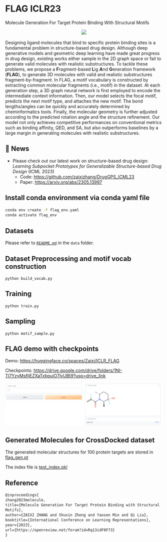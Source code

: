 # FLAG ICLR23
Molecule Generation For Target Protein Binding With Structural Motifs
<div align=center><img src="https://github.com/zaixizhang/FLAG/blob/main/flag.png" width="700"/></div>

Designing ligand molecules that bind to specific protein binding sites is a fundamental problem in structure-based drug design. Although deep generative models and geometric deep learning have made great progress in drug design, existing works either sample in the 2D graph space or fail to generate valid molecules with realistic substructures. To tackle these problems, we propose a **F**ragment-based **L**ig **A**nd **G**eneration framework (**FLAG**), to generate 3D molecules with valid and realistic substructures fragment-by-fragment. In FLAG, a motif vocabulary is constructed by extracting common molecular fragments (i.e., motif) in the dataset. At each generation step, a 3D graph neural network is first employed to encode the intermediate context information. Then, our model selects the focal motif, predicts the next motif type, and attaches the new motif. The bond lengths/angles can be quickly and accurately determined by cheminformatics tools. Finally, 
the molecular geometry is further adjusted according to the predicted rotation angle and the structure refinement.
Our model not only achieves competitive performances on conventional metrics such as binding affinity, QED, and SA, but also outperforms baselines by a
large margin in generating molecules with realistic substructures.

## 📢 News

- Please check out our latest work on structure-based drug design: *Learning Subpocket Prototypes for Generalizable Structure-based Drug Design* (ICML 2023)
  - Code: https://github.com/zaixizhang/DrugGPS_ICML23
  - Paper: https://arxiv.org/abs/2305.13997

## Install conda environment via conda yaml file
```bash
conda env create -f flag_env.yaml
conda activate flag_env
```

## Datasets
Please refer to [`README.md`](./data/README.md) in the `data` folder.

## Dataset Preprocessing and motif vocab construction

```
python build_vocab.py
```

## Training

```
python train.py
```

## Sampling
```
python motif_sample.py
```

## FLAG demo with checkpoints
Demo: https://huggingface.co/spaces/Zaixi/ICLR_FLAG

Checkpoints: https://drive.google.com/drive/folders/1NI-Tl7YzyMsfljEZXaTxbpuiO7lvUBt9?usp=drive_link

<div align=center><img src="https://github.com/zaixizhang/FLAG/blob/main/huggingface.png" width="700"/></div>

## Generated Molecules for CrossDocked dataset
The generated molecular structures for 100 protein targets are stored in [flag_gen.pt](https://drive.google.com/file/d/1o8gVZvdIQXERJCCtFtD-YvPsFr3JtK17/view?usp=sharing)

The index file is [test_index.pkl](https://github.com/zaixizhang/DrugGPS_ICML23/blob/8853927dbccca74b5de45048635578ca47a64676/test_index.pkl)

## Reference
```
@inproceedings{
zhang2023molecule,
title={Molecule Generation For Target Protein Binding with Structural Motifs},
author={ZAIXI ZHANG and Shuxin Zheng and Yaosen Min and Qi Liu},
booktitle={International Conference on Learning Representations},
year={2023},
url={https://openreview.net/forum?id=Rq13idF0F73}
}
```

